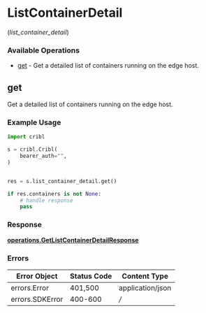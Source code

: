 # ListContainerDetail
(*list_container_detail*)

### Available Operations

* [get](#get) - Get a detailed list of containers running on the edge host.

## get

Get a detailed list of containers running on the edge host.

### Example Usage

```python
import cribl

s = cribl.Cribl(
    bearer_auth="",
)


res = s.list_container_detail.get()

if res.containers is not None:
    # handle response
    pass
```


### Response

**[operations.GetListContainerDetailResponse](../../models/operations/getlistcontainerdetailresponse.md)**
### Errors

| Error Object     | Status Code      | Content Type     |
| ---------------- | ---------------- | ---------------- |
| errors.Error     | 401,500          | application/json |
| errors.SDKError  | 400-600          | */*              |
